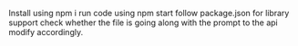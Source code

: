Install using npm i 
run code using npm start 
follow package.json for library support 
check whether the file is going along with the prompt to the api
modify accordingly.